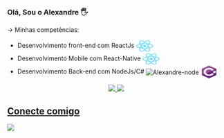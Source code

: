 ### Olá, Sou o Alexandre 🖐 


→ Minhas competências:
  - Desenvolvimento front-end com ReactJs <img align="center" alt="Alexandre-React" height="30" width="40" src="https://raw.githubusercontent.com/devicons/devicon/master/icons/react/react-original.svg">
  - Desenvolvimento Mobile com React-Native <img align="center" alt="Alexandre-React" height="30" width="40" src="https://raw.githubusercontent.com/devicons/devicon/master/icons/react/react-original.svg">
  - Desenvolvimento Back-end com NodeJs/C# <img align="center" alt="Alexandre-node" height="30" width="40"  src="https://cdn.jsdelivr.net/gh/devicons/devicon/icons/nodejs/nodejs-original.svg" /> <img align="center" alt="Alexandre-Csharp" height="30" width="40" src="https://raw.githubusercontent.com/devicons/devicon/master/icons/csharp/csharp-original.svg">
  <div align="center">
    <a href="https://github.com/Alexandre-Nog-Oliveira">
      <img height="180em" src="https://github-readme-stats.vercel.app/api?username=Alexandre-Nog-Oliveira&show_icons=true&theme=onedark&include_all_commits=true&count_private=true"/>
      <img height="180em" src="https://github-readme-stats.vercel.app/api/top-langs/?username=Alexandre-Nog-Oliveira&layout=compact&langs_count=7&theme=dracula"/>
  </div>
  
   ## Conecte comigo 
  <div>
    <a href="https://www.linkedin.com/in/alexandre-oliveira-a63a431b6" target="_blank"><img src="https://img.shields.io/badge/-LinkedIn-%230077B5?style=for-the-        badge&logo=linkedin&logoColor=white" target="_blank"></a>
  </div>
